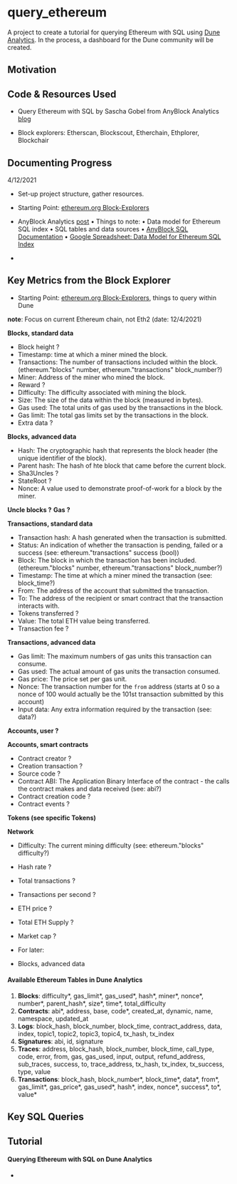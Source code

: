 # query_ethereum

A project to create a tutorial for querying Ethereum with SQL using [Dune Analytics](https://duneanalytics.com/). In the process, a dashboard for the Dune community will be created.

## Motivation

## Code & Resources Used

- Query Ethereum with SQL by Sascha Gobel from AnyBlock Analytics [blog](https://www.anyblockanalytics.com/blog/query-ethereum-with-sql/)

- Block explorers: Etherscan, Blockscout, Etherchain, Ethplorer, Blockchair

## Documenting Progress

4/12/2021

- Set-up project structure, gather resources.

- Starting Point: [ethereum.org Block-Explorers](https://ethereum.org/en/developers/docs/data-and-analytics/block-explorers/)

- AnyBlock Analytics [post](https://www.anyblockanalytics.com/blog/query-ethereum-with-sql/)
  • Things to note:
  • Data model for Ethereum SQL index
  • SQL tables and data sources
  • [AnyBlock SQL Documentation](https://www.anyblockanalytics.com/docs/sql/schema/)
  • [Google Spreadsheet: Data Model for Ethereum SQL Index](https://docs.google.com/spreadsheets/d/1ehCIQxjSZcVLnddDWHBzhPb8h83mHWZxvyX9eckghbU/edit?usp=sharing)
-

## Key Metrics from the Block Explorer

- Starting Point: [ethereum.org Block-Explorers](https://ethereum.org/en/developers/docs/data-and-analytics/block-explorers/), things to query within Dune

**note**: Focus on current Ethereum chain, not Eth2 (date: 12/4/2021)

**Blocks, standard data**

- Block height ?
- Timestamp: time at which a miner mined the block.
- Transactions: The number of transactions included within the block. (ethereum."blocks" number, ethereum."transactions" block_number?)
- Miner: Address of the miner who mined the block.
- Reward ?
- Difficulty: The difficulty associated with mining the block.
- Size: The size of the data within the block (measured in bytes).
- Gas used: The total units of gas used by the transactions in the block.
- Gas limit: The total gas limits set by the transactions in the block.
- Extra data ?

**Blocks, advanced data**

- Hash: The cryptographic hash that represents the block header (the unique identifier of the block).
- Parent hash: The hash of hte block that came before the current block.
- Sha3Uncles ?
- StateRoot ?
- Nonce: A value used to demonstrate proof-of-work for a block by the miner.

**Uncle blocks ?**
**Gas ?**

**Transactions, standard data**

- Transaction hash: A hash generated when the transaction is submitted.
- Status: An indication of whether the transaction is pending, failed or a success (see: ethereum."transactions" success (bool))
- Block: The block in which the transaction has been included. (ethereum."blocks" number, ethereum."transactions" block_number?)
- Timestamp: The time at which a miner mined the transaction (see: block_time?)
- From: The address of the account that submitted the transaction.
- To: The address of the recipient or smart contract that the transaction interacts with.
- Tokens transferred ?
- Value: The total ETH value being transferred.
- Transaction fee ?

**Transactions, advanced data**

- Gas limit: The maximum numbers of gas units this transaction can consume.
- Gas used: The actual amount of gas units the transaction consumed.
- Gas price: The price set per gas unit.
- Nonce: The transaction number for the `from` address (starts at 0 so a nonce of 100 would actually be the 101st transaction submitted by this account)
- Input data: Any extra information required by the transaction (see: data?)

**Accounts, user ?**

**Accounts, smart contracts**

- Contract creator ?
- Creation transaction ?
- Source code ?
- Contract ABI: The Application Binary Interface of the contract - the calls the contract makes and data received (see: abi?)
- Contract creation code ?
- Contract events ?

**Tokens (see specific Tokens)**

**Network**

- Difficulty: The current mining difficulty (see: ethereum."blocks" difficulty?)
- Hash rate ?
- Total transactions ?
- Transactions per second ?
- ETH price ?
- Total ETH Supply ?
- Market cap ?

- For later:
- Blocks, advanced data

#### Available Ethereum Tables in Dune Analytics

1. **Blocks**: difficulty*, gas_limit*, gas_used*, hash*, miner*, nonce*, number*, parent_hash*, size*, time*, total_difficulty
2. **Contracts**: abi*, address, base, code*, created_at, dynamic, name, namespace, updated_at
3. **Logs**: block_hash, block_number, block_time, contract_address, data, index, topic1, topic2, topic3, topic4, tx_hash, tx_index
4. **Signatures**: abi, id, signature
5. **Traces**: address, block_hash, block_number, block_time, call_type, code, error, from, gas, gas_used, input, output, refund_address, sub_traces, success, to, trace_address, tx_hash, tx_index, tx_success, type, value
6. **Transactions**: block_hash, block_number\*, block_time*, data*, from*, gas_limit*, gas_price*, gas_used*, hash*, index, nonce*, success*, to*, value\*

## Key SQL Queries

## Tutorial

#### Querying Ethereum with SQL on Dune Analytics

-

